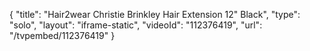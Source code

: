 {
    "title": "Hair2wear Christie Brinkley Hair Extension  12\" Black",
    "type": "solo",
    "layout": "iframe-static",
    "videoId": "112376419",
    "url": "\/tvpembed\/112376419"
}